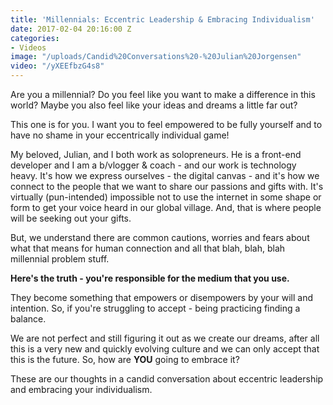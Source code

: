 ```yaml
---
title: 'Millennials: Eccentric Leadership & Embracing Individualism'
date: 2017-02-04 20:16:00 Z
categories:
- Videos
image: "/uploads/Candid%20Conversations%20-%20Julian%20Jorgensen"
video: "/yXEEfbzG4s8"
---
```


Are you a millennial?  Do you feel like you want to make a difference in this world? Maybe you also feel like your ideas and dreams a little far out? 

This one is for you.  I want you to feel empowered to be fully yourself and to have no shame in your eccentrically individual game!

My beloved, Julian, and I both work as solopreneurs. He is a front-end developer and I am a b/vlogger & coach - and our work is technology heavy. It's how we express ourselves - the digital canvas - and it's how we connect to the people that we want to share our passions and gifts with. It's virtually (pun-intended) impossible not to use the internet in some shape or form to get your voice heard in our global village. And, that is where people will be seeking out your gifts. 

But, we understand there are common cautions, worries and fears about what that means for human connection and all that blah, blah, blah millennial problem stuff.

**Here's the truth - you're responsible for the medium that you use.** 

They become something that empowers or disempowers by your will and intention. So, if you're struggling to accept - being practicing finding a balance. 

We are not perfect and still figuring it out as we create our dreams, after all this is a very new and quickly evolving culture and we can only accept that this is the future. So, how are **YOU** going to embrace it?

These are our thoughts in a candid conversation about eccentric leadership and embracing your individualism.